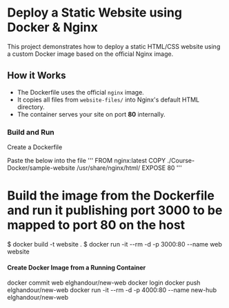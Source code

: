 # Deploy a Static Website using Docker & Nginx
This project demonstrates how to deploy a static HTML/CSS website using a custom Docker image based on the official Nginx image.

##  How it Works

- The Dockerfile uses the official `nginx` image.
- It copies all files from `website-files/` into Nginx's default HTML directory.
- The container serves your site on port **80** internally.

### Build and Run

Create a Dockerfile

Paste the below into the file
'''
FROM nginx:latest
COPY ./Course-Docker/sample-website /usr/share/nginx/html/
EXPOSE 80
''' 
# Build the image from the Dockerfile and run it publishing port 3000 to be mapped to port 80 on the host

$ docker build -t website .
$ docker run -it --rm -d -p 3000:80 --name web website 


#### Create Docker Image from a Running Container 

docker commit web elghandour/new-web 
docker login
docker push elghandour/new-web
docker run -it --rm -d -p 4000:80 --name new-hub elghandour/new-web

